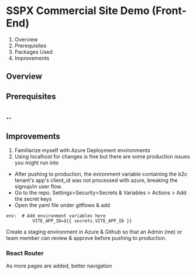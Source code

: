 # SSPX Commercial Site Demo (Front-End)
1. Overview
2. Prerequisites
3. Packages Used
4. Improvements

## Overview


## Prerequisites

## ..

## Improvements
1. Familiarize myself with Azure Deployment environments
2. Using localhost for changes is fine but there are some production issues you might run into
* After pushing to production, the evironment variable containing the b2c tenant's app's client_id was not processed with azure, 
  breaking the signup/in user flow.
* Go to the repo. Settings>Security>Secrets & Variables > Actions > Add the secret keys
* Open the yaml file under gitflows & add
```
env:  # Add environment variables here
          VITE_APP_ID=${{ secrets.VITE_APP_ID }}
```
Create a staging environment in Azure & Github so that an Admin (me) or team member 
can review & approve before pushing to production.


### React Router
As more pages are added, better navigation 
